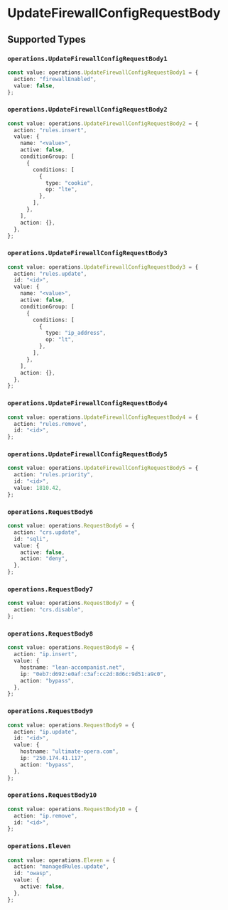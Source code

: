 # UpdateFirewallConfigRequestBody


## Supported Types

### `operations.UpdateFirewallConfigRequestBody1`

```typescript
const value: operations.UpdateFirewallConfigRequestBody1 = {
  action: "firewallEnabled",
  value: false,
};
```

### `operations.UpdateFirewallConfigRequestBody2`

```typescript
const value: operations.UpdateFirewallConfigRequestBody2 = {
  action: "rules.insert",
  value: {
    name: "<value>",
    active: false,
    conditionGroup: [
      {
        conditions: [
          {
            type: "cookie",
            op: "lte",
          },
        ],
      },
    ],
    action: {},
  },
};
```

### `operations.UpdateFirewallConfigRequestBody3`

```typescript
const value: operations.UpdateFirewallConfigRequestBody3 = {
  action: "rules.update",
  id: "<id>",
  value: {
    name: "<value>",
    active: false,
    conditionGroup: [
      {
        conditions: [
          {
            type: "ip_address",
            op: "lt",
          },
        ],
      },
    ],
    action: {},
  },
};
```

### `operations.UpdateFirewallConfigRequestBody4`

```typescript
const value: operations.UpdateFirewallConfigRequestBody4 = {
  action: "rules.remove",
  id: "<id>",
};
```

### `operations.UpdateFirewallConfigRequestBody5`

```typescript
const value: operations.UpdateFirewallConfigRequestBody5 = {
  action: "rules.priority",
  id: "<id>",
  value: 1810.42,
};
```

### `operations.RequestBody6`

```typescript
const value: operations.RequestBody6 = {
  action: "crs.update",
  id: "sqli",
  value: {
    active: false,
    action: "deny",
  },
};
```

### `operations.RequestBody7`

```typescript
const value: operations.RequestBody7 = {
  action: "crs.disable",
};
```

### `operations.RequestBody8`

```typescript
const value: operations.RequestBody8 = {
  action: "ip.insert",
  value: {
    hostname: "lean-accompanist.net",
    ip: "0eb7:d692:e0af:c3af:cc2d:8d6c:9d51:a9c0",
    action: "bypass",
  },
};
```

### `operations.RequestBody9`

```typescript
const value: operations.RequestBody9 = {
  action: "ip.update",
  id: "<id>",
  value: {
    hostname: "ultimate-opera.com",
    ip: "250.174.41.117",
    action: "bypass",
  },
};
```

### `operations.RequestBody10`

```typescript
const value: operations.RequestBody10 = {
  action: "ip.remove",
  id: "<id>",
};
```

### `operations.Eleven`

```typescript
const value: operations.Eleven = {
  action: "managedRules.update",
  id: "owasp",
  value: {
    active: false,
  },
};
```

